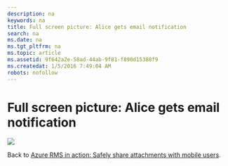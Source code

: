 ```yaml
---
description: na
keywords: na
title: Full screen picture: Alice gets email notification
search: na
ms.date: na
ms.tgt_pltfrm: na
ms.topic: article
ms.assetid: 9f642a2e-58ad-44ab-9f81-f890d15380f9
ms.createdat: 1/5/2016 7:49:04 AM
robots: nofollow
---
```

# Full screen picture: Alice gets email notification
![](../Image/AzRMS_StoryboardEmaill4.PNG)

Back to [Azure RMS in action: Safely share attachments with mobile users](http://technet.microsoft.com/library/jj585026.aspx).

